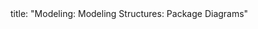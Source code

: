 <frontmatter>
title: "Modeling: Modeling Structures: Package Diagrams"
</frontmatter>

<include src="index-body.md" boilerplate />
